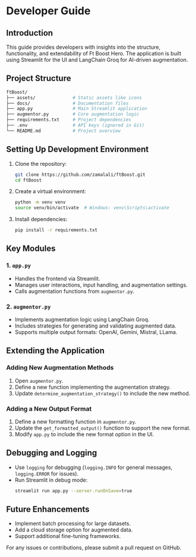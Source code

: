 # Developer Guide

## Introduction
This guide provides developers with insights into the structure, functionality, and extendability of Ft Boost Hero. The application is built using Streamlit for the UI and LangChain Groq for AI-driven augmentation.

## Project Structure
```bash
ftBoost/
├── assets/              # Static assets like icons
├── docs/                # Documentation files
├── app.py               # Main Streamlit application
├── augmentor.py         # Core augmentation logic
├── requirements.txt     # Project dependencies
├── .env                 # API keys (ignored in Git)
└── README.md            # Project overview
```

## Setting Up Development Environment
1. Clone the repository:
   ```bash
   git clone https://github.com/zamalali/ftBoost.git
   cd ftBoost
   ```
2. Create a virtual environment:
   ```bash
   python -m venv venv
   source venv/bin/activate  # Windows: venv\Scripts\activate
   ```
3. Install dependencies:
   ```bash
   pip install -r requirements.txt
   ```

## Key Modules
### 1. `app.py`
- Handles the frontend via Streamlit.
- Manages user interactions, input handling, and augmentation settings.
- Calls augmentation functions from `augmentor.py`.

### 2. `augmentor.py`
- Implements augmentation logic using LangChain Groq.
- Includes strategies for generating and validating augmented data.
- Supports multiple output formats: OpenAI, Gemini, Mistral, LLama.

## Extending the Application
### Adding New Augmentation Methods
1. Open `augmentor.py`.
2. Define a new function implementing the augmentation strategy.
3. Update `determine_augmentation_strategy()` to include the new method.

### Adding a New Output Format
1. Define a new formatting function in `augmentor.py`.
2. Update the `get_formatted_output()` function to support the new format.
3. Modify `app.py` to include the new format option in the UI.

## Debugging and Logging
- Use `logging` for debugging (`logging.INFO` for general messages, `logging.ERROR` for issues).
- Run Streamlit in debug mode:
  ```bash
  streamlit run app.py --server.runOnSave=true
  ```

## Future Enhancements
- Implement batch processing for large datasets.
- Add a cloud storage option for augmented data.
- Support additional fine-tuning frameworks.

For any issues or contributions, please submit a pull request on GitHub.